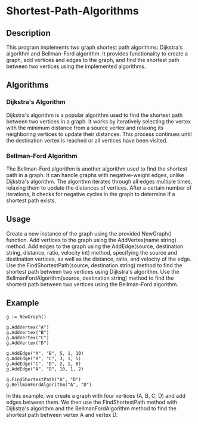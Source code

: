# Shortest-Path-Algorithms

## Description

This program implements two graph shortest path algorithms: Dijkstra's algorithm and Bellman-Ford algorithm. It provides functionality to create a graph, add vertices and edges to the graph, and find the shortest path between two vertices using the implemented algorithms.

## Algorithms

### Dijkstra's Algorithm

Dijkstra's algorithm is a popular algorithm used to find the shortest path between two vertices in a graph. It works by iteratively selecting the vertex with the minimum distance from a source vertex and relaxing its neighboring vertices to update their distances. This process continues until the destination vertex is reached or all vertices have been visited.

### Bellman-Ford Algorithm

The Bellman-Ford algorithm is another algorithm used to find the shortest path in a graph. It can handle graphs with negative-weight edges, unlike Dijkstra's algorithm. The algorithm iterates through all edges multiple times, relaxing them to update the distances of vertices. After a certain number of iterations, it checks for negative cycles in the graph to determine if a shortest path exists.

## Usage

Create a new instance of the graph using the provided NewGraph() function.
Add vertices to the graph using the AddVertex(name string) method.
Add edges to the graph using the AddEdge(source, destination string, distance, ratio, velocity int) method,
specifying the source and destination vertices, as well as the distance, ratio, and velocity of the edge.
Use the FindShortestPath(source, destination string) method to find the shortest path between two vertices using
Dijkstra's algorithm.
Use the BellmanFordAlgorithm(source, destination string) method to find the shortest path between two vertices
using the Bellman-Ford algorithm.

## Example

```
g := NewGraph()

g.AddVertex("A")
g.AddVertex("B")
g.AddVertex("C")
g.AddVertex("D")

g.AddEdge("A", "B", 5, 1, 10)
g.AddEdge("B", "C", 3, 1, 5)
g.AddEdge("C", "D", 2, 1, 8)
g.AddEdge("A", "D", 10, 1, 2)

g.FindShortestPath("A", "D")
g.BellmanFordAlgorithm("A", "D")

```

In this example, we create a graph with four vertices (A, B, C, D) and add edges between them. We then use the FindShortestPath method with Dijkstra's algorithm and the BellmanFordAlgorithm method to find the shortest path between vertex A and vertex D.
